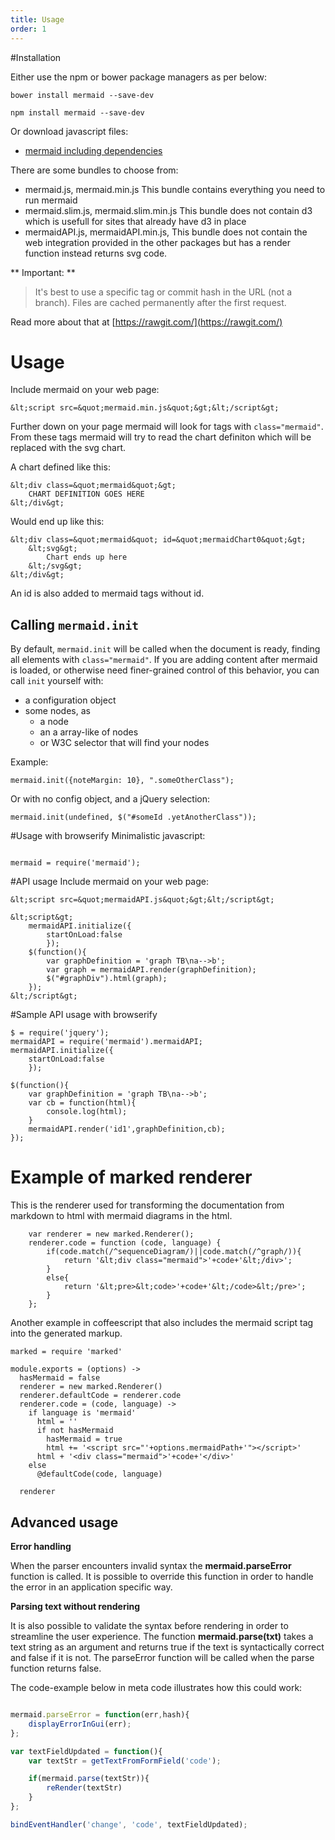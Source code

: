 ```yaml
---
title: Usage
order: 1
---
```

#Installation

Either use the npm or bower package managers as per below:

```
bower install mermaid --save-dev
```

```
npm install mermaid --save-dev
```

Or download javascript files:

* [mermaid including dependencies](https://cdn.rawgit.com/knsv/mermaid/0.d.0/dist/mermaid.min.js)


There are some bundles to choose from:
* mermaid.js, mermaid.min.js This bundle contains everything you need to run mermaid
* mermaid.slim.js, mermaid.slim.min.js This bundle does not contain d3 which is usefull for sites that already have d3 in place
* mermaidAPI.js, mermaidAPI.min.js, This bundle does not contain the web integration provided in the other packages but has a render function instead returns svg code.


** Important: **
> It's best to use a specific tag or commit hash in the URL (not a branch). Files are cached permanently after the first request.

Read more about that at [https://rawgit.com/](https://rawgit.com/)

# Usage

Include mermaid on your web page:

```
&lt;script src=&quot;mermaid.min.js&quot;&gt;&lt;/script&gt;

```

Further down on your page mermaid will look for tags with ```class="mermaid"```. From these tags mermaid will try to
read the chart definiton which will be replaced with the svg chart.


A chart defined like this:

```
&lt;div class=&quot;mermaid&quot;&gt;
    CHART DEFINITION GOES HERE
&lt;/div&gt;

```

Would end up like this:
```
&lt;div class=&quot;mermaid&quot; id=&quot;mermaidChart0&quot;&gt;
    &lt;svg&gt;
        Chart ends up here
    &lt;/svg&gt;
&lt;/div&gt;

```
An id is also added to mermaid tags without id.

## Calling `mermaid.init`
By default, `mermaid.init` will be called when the document is ready, finding all elements with
`class="mermaid"`. If you are adding content after mermaid is loaded, or otherwise need
finer-grained control of this behavior, you can call `init` yourself with:
- a configuration object
- some nodes, as
  - a node
  - an a array-like of nodes
  - or W3C selector that will find your nodes

Example:
```
mermaid.init({noteMargin: 10}, ".someOtherClass");
```
Or with no config object, and a jQuery selection:
```
mermaid.init(undefined, $("#someId .yetAnotherClass"));
```

#Usage with browserify
Minimalistic javascript:
```

mermaid = require('mermaid');
```

#API usage
Include mermaid on your web page:

```
&lt;script src=&quot;mermaidAPI.js&quot;&gt;&lt;/script&gt;

&lt;script&gt;
    mermaidAPI.initialize({
        startOnLoad:false
        });
    $(function(){
        var graphDefinition = 'graph TB\na-->b';
        var graph = mermaidAPI.render(graphDefinition);
        $("#graphDiv").html(graph);
    });
&lt;/script&gt;
```
#Sample API usage with browserify
```
$ = require('jquery');
mermaidAPI = require('mermaid').mermaidAPI;
mermaidAPI.initialize({
    startOnLoad:false
    });

$(function(){
    var graphDefinition = 'graph TB\na-->b';
    var cb = function(html){
	    console.log(html);
    }
    mermaidAPI.render('id1',graphDefinition,cb);
});
```

# Example of marked renderer

This is the renderer used for transforming the documentation from markdown to html with mermaid diagrams in the html.

```
    var renderer = new marked.Renderer();
    renderer.code = function (code, language) {
        if(code.match(/^sequenceDiagram/)||code.match(/^graph/)){
            return '&lt;div class="mermaid">'+code+'&lt;/div>';
        }
        else{
            return '&lt;pre>&lt;code>'+code+'&lt;/code>&lt;/pre>';
        }
    };
```

Another example in coffeescript that also includes the mermaid script tag into the generated markup.
```
marked = require 'marked'

module.exports = (options) ->
  hasMermaid = false
  renderer = new marked.Renderer()
  renderer.defaultCode = renderer.code
  renderer.code = (code, language) ->
    if language is 'mermaid'
      html = ''
      if not hasMermaid
        hasMermaid = true
        html += '<script src="'+options.mermaidPath+'"></script>'
      html + '<div class="mermaid">'+code+'</div>'
    else
      @defaultCode(code, language)

  renderer
  ```

## Advanced usage

**Error handling**

When the parser encounters invalid syntax the **mermaid.parseError** function is called. It is possible to override this
function in order to handle the error in an application specific way.

**Parsing text without rendering**

It is also possible to validate the syntax before rendering in order to streamline the user experience. The function
**mermaid.parse(txt)** takes a text string as an argument and returns true if the text is syntactically correct and
false if it is not. The parseError function will be called when the parse function returns false.

The code-example below in meta code illustrates how this could work:

```js

mermaid.parseError = function(err,hash){
    displayErrorInGui(err);
};

var textFieldUpdated = function(){
    var textStr = getTextFromFormField('code');

    if(mermaid.parse(textStr)){
        reRender(textStr)
    }
};

bindEventHandler('change', 'code', textFieldUpdated);
```
